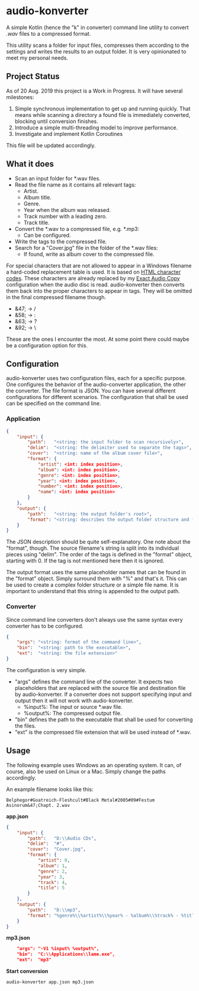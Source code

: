 # audio-konverter

A simple Kotlin (hence the "k" in converter) command line utility to convert *.wav* files to a compressed format.

This utility scans a folder for input files, compresses them according to the settings and writes the results to an output folder. It is very opinionated to meet my personal needs.

## Project Status

As of 20 Aug. 2019 this project is a Work in Progress. It will have several milestones:

1) Simple synchronous implementation to get up and running quickly. That means while scanning a directory a found file is immediately converted, blocking until conversion finishes.
2) Introduce a simple multi-threading model to improve performance.
3) Investigate and implement Kotlin Coroutines

This file will be updated accordingly.

## What it does

* Scan an input folder for *.wav files.
* Read the file name as it contains all relevant tags:
    * Artist.
    * Album title.
    * Genre.
    * Year when the album was released.
    * Track number with a leading zero.
    * Track title.
* Convert the *.wav to a compressed file, e.g. *.mp3:
    * Can be configured.
* Write the tags to the compressed file.
* Search for a "Cover.jpg" file in the folder of the *.wav files:
    * If found, write as album cover to the compressed file.

For special characters that are not allowed to appear in a Windows filename a hard-coded replacement table is used. It is based on [HTML character codes](https://www.ascii.cl/htmlcodes.htm). These characters are already replaced by my [Exact Audio Copy](http://www.exactaudiocopy.de/) configuration when the audio disc is read. audio-konverter then converts them back into the proper characters to appear in tags. They will be omitted in the final compressed filename though.

* &47; -> /
* &58; -> :
* &63; -> ?
* &92; -> \

These are the ones I encounter the most. At some point there could maybe be a configuration option for this.

## Configuration

audio-konverter uses two configuration files, each for a specific purpose. One configures the behavior of the audio-converter application, the other the converter. The file format is JSON. You can have several different configurations for different scenarios. The configuration that shall be used can be specified on the command line.

### Application

```json
{
    "input": {
        "path":   "<string: the input folder to scan recursively>",
        "delim":  "<string: the delimiter used to separate the tags>",
        "cover":  "<string: name of the album cover file>",
        "format": {
            "artist": <int: index position>,
            "album": <int: index position>,
            "genre": <int: index position>,
            "year": <int: index position>,
            "number": <int: index position>,
            "name": <int: index position>
        }
    },
    "output": {
        "path":   "<string: the output folder's root>",
        "format": "<string: describes the output folder structure and filename>"
    }
}
```

The JSON description should be quite self-explanatory. One note about the "format", though. The source filename's string is split into its individual pieces using "delim". The order of the tags is defined in the "format" object, starting with 0. If the tag is not mentioned here then it is ignored.

The output format uses the same placeholder names that can be found in the "format" object. Simply surround them with "%" and that's it. This can be used to create a complex folder structure or a simple file name. It is important to understand that this string is appended to the output path.

### Converter

Since command line converters don't always use the same syntax every converter has to be configured.

```json
{
    "args": "<string: format of the command line>",
    "bin":  "<string: path to the executable>",
    "ext":  "<string: the file extension>"
}
```

The configuration is very simple.

* "args" defines the command line of the converter. It expects two placeholders that are replaced with the source file and destination file by audio-konverter. If a converter does not support specifying input and output then it will not work with audio-konverter.
    * %input%: The input or source *.wav file.
    * %output%: The compressed output file.
* "bin" defines the path to the executable that shall be used for converting the files.
* "ext" is the compressed file extension that will be used instead of *.wav.

## Usage

The following example uses Windows as an operating system. It can, of course, also be used on Linux or a Mac. Simply change the paths accordingly.

An example filename looks like this:

    Belphegor#Goatreich-Fleshcult#Black Metal#2005#09#Festum Asinorum&47;Chapt. 2.wav

**app.json**
```json
{
    "input": {
        "path":   "D:\\Audio CDs",
        "delim":  "#",
        "cover":  "Cover.jpg",
        "format": {
            "artist": 0,
            "album": 1,
            "genre": 2,
            "year": 3,
            "track": 4,
            "title": 5
        }
    },
    "output": {
        "path":   "D:\\mp3",
        "format": "%genre%\\%artist%\\%year% - %album%\\%track% - %title%"
    }
}
```

**mp3.json**
```json
    "args": "-V1 %input% %output%",
    "bin":  "C:\\Applications\\lame.exe",
    "ext":  "mp3"
```

**Start conversion**

    audio-konverter app.json mp3.json
